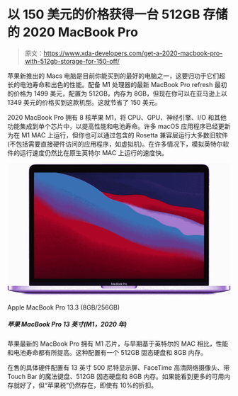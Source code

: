 # 以 150 美元的价格获得一台 512GB 存储的 2020 MacBook Pro

> 原文：<https://www.xda-developers.com/get-a-2020-macbook-pro-with-512gb-storage-for-150-off/>

苹果新推出的 Macs 电脑是目前你能买到的最好的电脑之一，这要归功于它们超长的电池寿命和出色的性能。配备 M1 处理器的最新 MacBook Pro refresh 最初的价格为 1499 美元，配置为 512GB，内存为 8GB，但现在你可以在亚马逊上以 1349 美元的价格买到这款机型。这就节省了 150 美元。

2020 MacBook Pro 拥有 8 核苹果 M1，将 CPU、GPU、神经引擎、I/O 和其他功能集成到单个芯片中，以提高性能和电池寿命。许多 macOS 应用程序已经更新为在 M1 MAC 上运行，但你也可以通过包含的 Rosetta 兼容层运行大多数旧软件(不包括需要直接硬件访问的应用程序，如虚拟机)。在许多情况下，模拟英特尔软件的运行速度仍然比在原生英特尔 MAC 上运行的速度快。

 <picture>![This is the latest 13.3-inch MacBook Pro, complete with Apple's M1 chipset and a Touch Bar.](img/3027dfe9e6f4ddc9a961c2a58501b5a6.png)</picture> 

Apple MacBook Pro 13.3 (8GB/256GB)

##### 苹果 MacBook Pro 13 英寸(M1，2020 年)

苹果最新的 MacBook Pro 拥有 M1 芯片，与早期基于英特尔的 MAC 相比，性能和电池寿命都有所提高。这种配置有一个 512GB 固态硬盘和 8GB 内存。

在售的具体硬件配置有 13 英寸 500 尼特显示屏、FaceTime 高清网络摄像头、带 Touch Bar 的魔法键盘、512GB 固态硬盘和 8GB 内存。如果能看到更多的可用内存就好了，但“苹果税”仍然存在，即使有 10%的折扣。